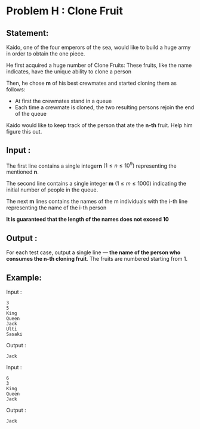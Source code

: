 # Problem H : Clone Fruit

## Statement:

Kaido, one of the four emperors of the sea, would like to build a huge army in order to obtain the one piece.

He first acquired a huge number of Clone Fruits: These fruits, like the name indicates, have the unique ability to clone a person

Then, he chose **m** of his best crewmates and started cloning them as follows:

- At first the crewmates stand in a queue
- Each time a crewmate is cloned, the two resulting persons rejoin the end of the queue

Kaido would like to keep track of the person that ate the **n-th** fruit. Help him figure this out.

## Input :

The first line contains a single integer**n** $(1≤n≤10^9)$ representing the mentioned **n**.

The second line contains a single integer **m** $(1≤m≤1000)$ indicating the initial number of people in the queue.

The next **m** lines contains the names of the m individuals with the i-th line representing the name of the i-th person

**It is guaranteed that the length of the names does not exceed 10**

## Output :

For each test case, output a single line — **the name of the person who consumes the n-th cloning fruit**. The fruits are numbered starting from 1.

## Example:

Input :

```
3
5
King
Queen
Jack
Ulti
Sasaki
```

Output :

```
Jack
```

Input :

```
6
3
King
Queen
Jack
```

Output :

```
Jack
```
